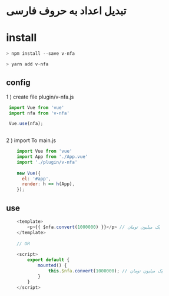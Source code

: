# تبدیل اعداد به حروف فارسی


# install

```javascript
> npm install --save v-nfa
```

```javascript
> yarn add v-nfa
```

## config
 1 ) create file plugin/v-nfa.js 

```javascript
 import Vue from 'vue'
 import nfa from 'v-nfa'

 Vue.use(nfa);
 
```

2 ) import To main.js

```javascript
    import Vue from 'vue'
    import App from './App.vue'
    import './plugin/v-nfa'
        
    new Vue({
      el: '#app',
      render: h => h(App),
    }); 
```


## use
````javascript
    <template>
        <p>{{ $nfa.convert(1000000) }}</p> // یک میلیون تومان
    </template>
    
    // OR
    
    <script>
        export default {
            mounted() {
                this.$nfa.convert(1000000); // یک میلیون تومان
            }
        }
    </script>
    
````





